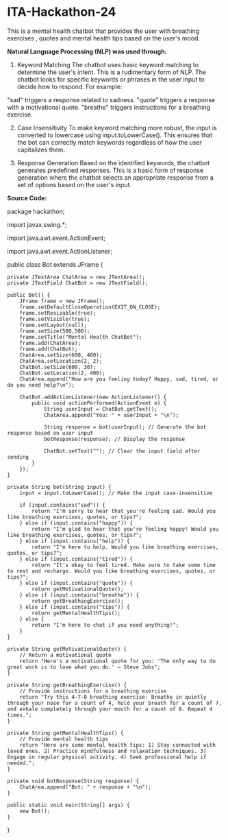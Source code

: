 # ITA-Hackathon-24
This is a mental health chatbot that provides the user with breathing exercises , quotes and mental health tips based on the user's mood.

**Natural Language Processing (NLP) was used through:**

1. Keyword Matching
The chatbot uses basic keyword matching to determine the user's intent. This is a rudimentary form of NLP. The chatbot looks for specific keywords or phrases in the user input to decide how to respond. For example:

"sad" triggers a response related to sadness.
"quote" triggers a response with a motivational quote.
"breathe" triggers instructions for a breathing exercise.

2. Case Insensitivity
To make keyword matching more robust, the input is converted to lowercase using input.toLowerCase(). This ensures that the bot can correctly match keywords regardless of how the user capitalizes them.

3. Response Generation
Based on the identified keywords, the chatbot generates predefined responses. This is a basic form of response generation where the chatbot selects an appropriate response from a set of options based on the user's input.



**Source Code:**


package hackathon;

import javax.swing.*;

import java.awt.event.ActionEvent;

import java.awt.event.ActionListener;

public class Bot extends JFrame {

    private JTextArea ChatArea = new JTextArea();
    private JTextField ChatBot = new JTextField();

    public Bot() {
        JFrame frame = new JFrame();
        frame.setDefaultCloseOperation(EXIT_ON_CLOSE);
        frame.setResizable(true);
        frame.setVisible(true);
        frame.setLayout(null);
        frame.setSize(500,500);
        frame.setTitle("Mental Health ChatBot");
        frame.add(ChatArea);
        frame.add(ChatBot);
        ChatArea.setSize(600, 400);
        ChatArea.setLocation(2, 2);
        ChatBot.setSize(600, 30);
        ChatBot.setLocation(2, 400);
        ChatArea.append("How are you feeling today? Happy, sad, tired, or do you need help?\n");

        ChatBot.addActionListener(new ActionListener() {
            public void actionPerformed(ActionEvent e) {
                String userInput = ChatBot.getText();
                ChatArea.append("You: " + userInput + "\n");

                String response = bot(userInput); // Generate the bot response based on user input
                botResponse(response); // Display the response

                ChatBot.setText(""); // Clear the input field after sending
            }
        });
    }

    private String bot(String input) {
        input = input.toLowerCase(); // Make the input case-insensitive

        if (input.contains("sad")) {
            return "I'm sorry to hear that you're feeling sad. Would you like breathing exercises, quotes, or tips?";
        } else if (input.contains("happy")) {
            return "I'm glad to hear that you're feeling happy! Would you like breathing exercises, quotes, or tips?";
        } else if (input.contains("help")) {
            return "I'm here to help. Would you like breathing exercises, quotes, or tips?";
        } else if (input.contains("tired")) {
            return "It's okay to feel tired. Make sure to take some time to rest and recharge. Would you like breathing exercises, quotes, or tips?";
        } else if (input.contains("quote")) {
            return getMotivationalQuote();
        } else if (input.contains("breathe")) {
            return getBreathingExercise();
        } else if (input.contains("tips")) {
            return getMentalHealthTips();
        } else {
            return "I'm here to chat if you need anything!";
        }
    }

    private String getMotivationalQuote() {
        // Return a motivational quote
        return "Here's a motivational quote for you: 'The only way to do great work is to love what you do.' — Steve Jobs";
    }

    private String getBreathingExercise() {
        // Provide instructions for a breathing exercise
        return "Try this 4-7-8 breathing exercise: Breathe in quietly through your nose for a count of 4, hold your breath for a count of 7, and exhale completely through your mouth for a count of 8. Repeat 4 times.";
    }

    private String getMentalHealthTips() {
        // Provide mental health tips
        return "Here are some mental health tips: 1) Stay connected with loved ones. 2) Practice mindfulness and relaxation techniques. 3) Engage in regular physical activity. 4) Seek professional help if needed.";
    }

    private void botResponse(String response) {
        ChatArea.append("Bot: " + response + "\n");
    }

    public static void main(String[] args) {
        new Bot();
    }
}
